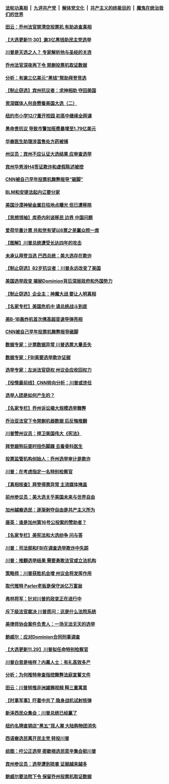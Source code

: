 ####  [法轮功真相](../../../../basic/blob/master/README.md?t=11302202) &nbsp;|&nbsp; [九评共产党](../../../../9ping.md/blob/master/README.md?t=11302202) &nbsp;|&nbsp; [解体党文化](../../../../jtdwh.md/blob/master/README.md?t=11302202)  &nbsp;|&nbsp; [共产主义的终极目的](../../../../gczydzjmd.md/blob/master/README.md?t=11302202) &nbsp;|&nbsp; [魔鬼在统治我们的世界](../../../../mgztzwmdsj.md/blob/master/README.md?t=11302202) 

#### [田云：乔州法官禁清空投票机 有助追查真相](../pages/nsc412/n12584295.md?t=11302202) 

#### [【大选更新11·30】逾3亿黑钱助民主党选举](../pages/nsc412/n12585111.md?t=11302202) 

#### [川普是天选之人？ 专家解析他与圣经的关连](../pages/nsc412/n12585066.md?t=11302202) 

#### [乔州法官深夜再下令 禁删投票机取证数据](../pages/nsc412/n12584935.md?t=11302202) 

#### [分析：有逾三亿美元“黑钱”帮助拜登竞选](../pages/nsc412/n12584572.md?t=11302202) 

#### [【制止窃选】宾州抗议者：求神相助 夺回美国](../pages/nsc412/n12584186.md?t=11302202) 

#### [资深媒体人何良懋看美国大选（二）](../pages/nsc412/n12584606.md?t=11302202) 

#### [纽约市小学12/7重开校园  初高中继续全网课](../pages/nsc412/n12584419.md?t=11302202) 

#### [黑命贵抗议 导致市警加班费暴增至1.79亿美元](../pages/nsc412/n12584427.md?t=11302202) 

#### [华裔医生助理涉滥售处方药被捕](../pages/nsc412/n12584416.md?t=11302202) 

#### [州议员：宾州不应认证大选结果 应审查选举](../pages/nsc412/n12584517.md?t=11302202) 

#### [宾州华男涉H4签证欺诈和虚假陈述被控](../pages/nsc412/n12584425.md?t=11302202) 

#### [CNN被自己早年投票机舞弊报导“砸脚”](../pages/nsc412/n12584317.md?t=11302202) 

#### [BLM和安提法起内讧要分家](../pages/nsc412/n12584324.md?t=11302202) 

#### [美国沙漠神秘金属巨柱地点曝光 但已遭移除](../pages/nsc412/n12584377.md?t=11302202) 

#### [【思想领袖】库奇内利谈移民 边界 中国问题](../pages/nsc412/n12503274.md?t=11302202) 

#### [爱荷华重计票 共和党有望以6票之差赢众院一席](../pages/nsc412/n12584265.md?t=11302202) 

#### [【图解】川普总统遭受长达四年的攻击](../pages/nsc412/n12584029.md?t=11302202) 

#### [未承认拜登当选 巴西总统：美大选存在欺诈](../pages/nsc412/n12584054.md?t=11302202) 

#### [【制止窃选】82岁抗议者：川普永远改变了美国](../pages/nsc412/n12584069.md?t=11302202) 

#### [美国选举政变 揭秘Dominion背后深层政府和外国势力](../pages/nsc412/n12584092.md?t=11302202) 

#### [【制止窃选】企业主：神魔大战 要让人明真相](../pages/nsc412/n12584015.md?t=11302202) 

#### [【名家专栏】美国危机中 请总统战斗到底](../pages/nsc412/n12583264.md?t=11302202) 

#### [美B-1B轰炸机首次携高超音速导弹亮相](../pages/nsc412/n12583965.md?t=11302202) 

#### [CNN被自己早年投票机舞弊报导砸脚](../pages/nsc412/n12583882.md?t=11302202) 

#### [数据专家：计票数据异常 川普选票大量丢失](../pages/nsc412/n12583917.md?t=11302202) 

#### [数据专家：FBI索要选举欺诈证据](../pages/nsc412/n12583893.md?t=11302202) 

#### [选举专家：左派法官窃权 州议会应收回权力](../pages/nsc412/n12582679.md?t=11302202) 

#### [【役情最前线】CNN转向分析：川普或连任](../pages/nsc412/n12583522.md?t=11302202) 

#### [选举人团是如何产生的？](../pages/nsc412/n12583829.md?t=11302202) 

#### [【名家专栏】乔州诉讼揭大规模选举舞弊](../pages/nsc412/n12583212.md?t=11302202) 

#### [乔治亚法官下令禁删机器数据 后反悔推翻](../pages/nsc412/n12583774.md?t=11302202) 

#### [川普赞州议员：捍卫美国伟大《宪法》](../pages/nsc412/n12583869.md?t=11302202) 

#### [拜登跟狗玩耍时扭伤脚踝 去看骨科医生](../pages/nsc412/n12583808.md?t=11302202) 

#### [投票监管机构创始人：乔州选举审计是欺诈](../pages/nsc412/n12583424.md?t=11302202) 

#### [川普：在考虑指定一名特别检察官](../pages/nsc412/n12583789.md?t=11302202) 

#### [【真相核查】拜登得票异常 主流媒体掩盖](../pages/nsc412/n12582766.md?t=11302202) 

#### [前州参议员：美大选关乎美国未来与世界自由](../pages/nsc412/n12583729.md?t=11302202) 

#### [加州越裔选民：逐渐剥夺自由是共产主义所为](../pages/nsc412/n12583738.md?t=11302202) 

#### [唐英：谁是加州第16号公投案的赞助者？](../pages/nsc412/n12583389.md?t=11302202) 

#### [【名家专栏】美宪法和大选纷争 问与答](../pages/nsc412/n12583251.md?t=11302202) 

#### [川普：司法部和FBI在调查选举欺诈中失踪](../pages/nsc412/n12583647.md?t=11302202) 

#### [川普：推翻选举结果 需要勇敢法官或立法机构](../pages/nsc412/n12583655.md?t=11302202) 

#### [策略师：川普获胜机会增 州议会将发挥作用](../pages/nsc412/n12583572.md?t=11302202) 

#### [取代推特 Parler老板是保守派亿万富翁](../pages/nsc412/n12580971.md?t=11302202) 

#### [弗林将军：针对川普的政变正在进行中](../pages/nsc412/n12583562.md?t=11302202) 

#### [斥下级法官裁决 川普质问：这是什么法院系统](../pages/nsc412/n12583520.md?t=11302202) 

#### [美律师协会案件负责人：一场无法无天的选举](../pages/nsc412/n12583328.md?t=11302202) 

#### [鲍威尔：应对Dominion合同刑事调查](../pages/nsc412/n12583322.md?t=11302202) 

#### [【大选更新11.29】川普拟任命特别检察官](../pages/nsc412/n12582938.md?t=11302202) 

#### [川普白宫是啥样？内幕人士：有礼高效多产](../pages/nsc412/n12572588.md?t=11302202) 

#### [分析：为何推特审查指控舞弊法庭宣誓文件](../pages/nsc412/n12559311.md?t=11302202) 

#### [田云：川普转推非洲雄狮视频 释三重寓意](../pages/nsc412/n12582609.md?t=11302202) 

#### [【时事军事】吓着中共了 隐身战机试射核弹](../pages/nsc412/n12581874.md?t=11302202) 

#### [新泽西民众集会：川普总统已经赢了](../pages/nsc412/n12582408.md?t=11302202) 

#### [纽约名牌直销店“黑五”现人潮 大陆购物团消失](../pages/nsc412/n12581230.md?t=11302202) 

#### [西语裔选民离开民主党 转投川普](../pages/nsc412/n12580974.md?t=11302202) 

#### [组图：吁公正选举 密歇根选民蓝辛集会挺川普](../pages/nsc412/n12582480.md?t=11302202) 

#### [宾州参议员：选举遭到损害 证据越来越多](../pages/nsc412/n12582413.md?t=11302202) 

#### [鲍威尔要法院下令 保留乔州投票机取证数据](../pages/nsc412/n12582364.md?t=11302202) 

